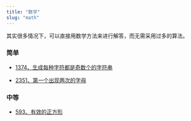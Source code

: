 ```yaml
---
title: "数学"
slug: "math"
---
```

其实很多情况下，可以直接用数学方法来进行解答，而无需采用过多的算法。

### 简单
- [1374、生成每种字符都是奇数个的字符串](../leetcode/1374生成每种字符都是奇数个的字符串)
* [2351、第一个出现两次的字母](../leetcode/2351第一个出现两次的字母)

### 中等
- [593、有效的正方形](../leetcode/593有效的正方形)
